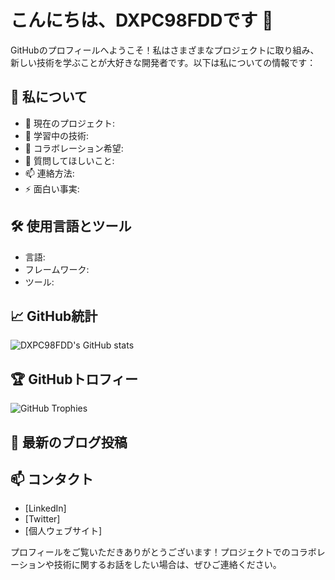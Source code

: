 # こんにちは、DXPC98FDDです 👋

GitHubのプロフィールへようこそ！私はさまざまなプロジェクトに取り組み、新しい技術を学ぶことが大好きな開発者です。以下は私についての情報です：

## 🚀 私について
- 🔭 現在のプロジェクト: 
- 🌱 学習中の技術: 
- 👯 コラボレーション希望: 
- 💬 質問してほしいこと: 
- 📫 連絡方法: 
- ⚡ 面白い事実: 

## 🛠️ 使用言語とツール
- 言語: 
- フレームワーク: 
- ツール: 

## 📈 GitHub統計
![DXPC98FDD's GitHub stats](https://github-readme-stats.vercel.app/api?username=DXPC98FDD&show_icons=true&theme=radical)

## 🏆 GitHubトロフィー
![GitHub Trophies](https://github-profile-trophy.vercel.app/?username=DXPC98FDD&theme=radical)

## 📝 最新のブログ投稿
<!-- BLOG-POST-LIST:START -->
<!-- BLOG-POST-LIST:END -->

## 📫 コンタクト
- [LinkedIn]
- [Twitter]
- [個人ウェブサイト]

プロフィールをご覧いただきありがとうございます！プロジェクトでのコラボレーションや技術に関するお話をしたい場合は、ぜひご連絡ください。
